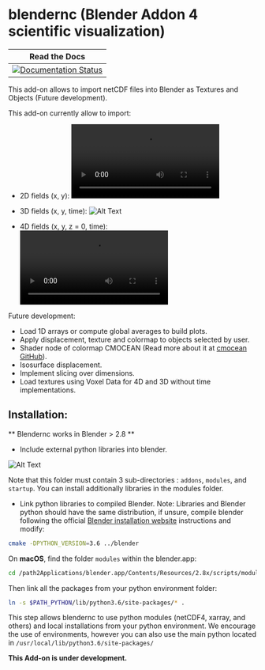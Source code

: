 # blendernc (Blender Addon 4 scientific visualization)

| Read the Docs |
|:-------------:|
|[![Documentation Status](https://readthedocs.org/projects/blendernc/badge/?version=latest)](https://blendernc.readthedocs.io/en/latest/?badge=latest)|

This add-on allows to import netCDF files into Blender as Textures and Objects (Future development). 

This add-on currently allow to import:
- 2D fields (x, y):
![Alt Text](https://github.com/josuemtzmo/blendernc/blob/master/docs/images/gebco_topo.mp4 "GEBCO Topography")

- 3D fields (x, y, time): 
![Alt Text](https://github.com/josuemtzmo/blendernc/blob/master/docs/images/global_1deg_temp_brightness_vel_mag.png "Global 1 degree temperature, brightness: velocity magnitude")

- 4D fields (x, y, z = 0, time): 
![Alt Text](https://github.com/josuemtzmo/blendernc/blob/master/docs/images/global_1deg_temp_brightness_vel_mag.mp4 "Global 1 degree temperature, brightness: velocity magnitude")

Future development:
- Load 1D arrays or compute global averages to build plots.
- Apply displacement, texture and colormap to objects selected by user.
- Shader node of colormap CMOCEAN (Read more about it at [cmocean GitHub](https://github.com/matplotlib/cmocean)).
- Isosurface displacement.
- Implement slicing over dimensions.
- Load textures using Voxel Data for 4D and 3D without time implementations.

## Installation:
** Blendernc works in Blender > 2.8 **

- Include external python libraries into blender.

![Alt Text](https://github.com/josuemtzmo/blendernc/blob/master/docs/images/modules_path.png "Select external libraries")

Note that this folder must contain 3 sub-directories : `addons`, `modules`, and `startup`.
You can install additionally libraries in the modules folder.


- Link python libraries to compiled Blender. 
Note: Libraries and Blender python should have the same distribution, if unsure, 
compile blender following the official [Blender installation website](https://wiki.blender.org/index.php/Dev:Doc/Building_Blender/) instructions and modify: 

```bash
cmake -DPYTHON_VERSION=3.6 ../blender
```
On **macOS**, find the folder `modules` within the blender.app:
```bash
cd /path2Applications/blender.app/Contents/Resources/2.8x/scripts/modules
```

Then link all the packages from your python environment folder:
```bash
ln -s $PATH_PYTHON/lib/python3.6/site-packages/* .
```

This step allows blendernc to use python modules (netCDF4, xarray, and others) and 
local installations from your python environment. We encourage the use of 
environments, however you can also use the main python located in 
`/usr/local/lib/python3.6/site-packages/`

**This Add-on is under development.**

